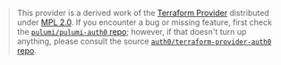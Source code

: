 > This provider is a derived work of the [Terraform Provider](https://github.com/auth0/terraform-provider-auth0)
> distributed under [MPL 2.0](https://www.mozilla.org/en-US/MPL/2.0/). If you encounter a bug or missing feature,
> first check the [`pulumi/pulumi-auth0` repo](https://github.com/pulumi/pulumi-auth0/issues); however, if that doesn't turn up anything,
> please consult the source [`auth0/terraform-provider-auth0` repo](https://github.com/auth0/terraform-provider-auth0/issues).
